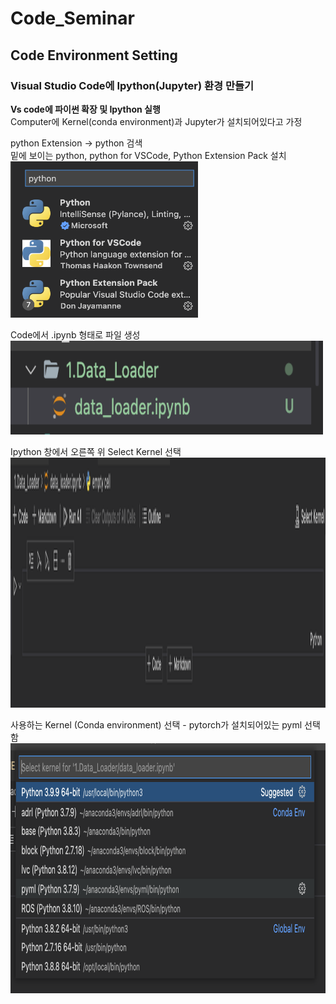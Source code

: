 # Code_Seminar

## Code Environment Setting

### Visual Studio Code에 Ipython(Jupyter) 환경 만들기

**Vs code에 파이썬 확장 및 Ipython 실행**  
Computer에 Kernel(conda environment)과 Jupyter가 설치되어있다고 가정

python Extension -> python 검색  
밑에 보이는 python, python for VSCode, Python Extension Pack 설치  
<img src="images/python_extension.png" width="300" height="250">  
  
Code에서 .ipynb 형태로 파일 생성  
<img src="images/Ipython_make.png" width="500" height="150">  
  
Ipython 창에서 오른쪽 위 Select Kernel 선택  
<img src="images/select_kernel.png" width="700" height="400">  

사용하는 Kernel (Conda environment) 선택 - pytorch가 설치되어있는 pyml 선택함
<img src="images/kernel.png" width="700" height="400">  


